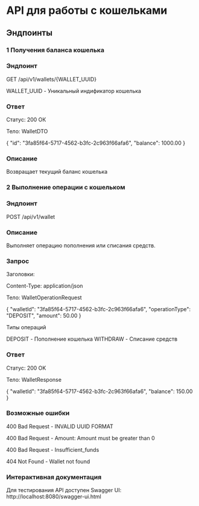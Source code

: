 # API для работы с кошельками

## Эндпоинты
### 1 Получения баланса кошелька

### Эндпоинт
GET /api/v1/wallets/{WALLET_UUID}

WALLET_UUID - Уникальный индификатор кошелька

### Ответ
Статус: 200 ОК

Тело: WalletDTO

{
"id": "3fa85f64-5717-4562-b3fc-2c963f66afa6",
"balance": 1000.00
}

### Описание
Возвращает текущий баланс кошелька

### 2 Выполнение операции с кошельком

### Эндпоинт
POST /api/v1/wallet

### Описание
Выполняет операцию пополнения или списания средств.

### Запрос

Заголовки:

Content-Type: application/json

Тело: WalletOperationRequest

{
"walletId": "3fa85f64-5717-4562-b3fc-2c963f66afa6",
"operationType": "DEPOSIT",
"amount": 50.00
}

Типы операций

DEPOSIT - Пополнение кошелька
WITHDRAW - Списание средств

### Ответ

Статус: 200 OK

Тело: WalletResponse

{
"walletId": "3fa85f64-5717-4562-b3fc-2c963f66afa6",
"balance": 150.00
}

### Возможные ошибки

400 Bad Request - INVALID UUID FORMAT

400 Bad Request  - Amount: Amount must be greater than 0

400 Bad Request  - Insufficient_funds

404 Not Found - Wallet not found

### Интерактивная документация

Для тестирования API доступен Swagger UI:
http://localhost:8080/swagger-ui.html